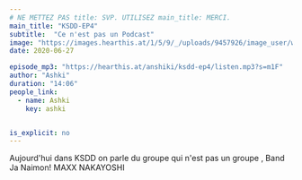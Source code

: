 ```yaml
---
# NE METTEZ PAS title: SVP. UTILISEZ main_title: MERCI.
main_title: "KSDD-EP4"
subtitle:  "Ce n'est pas un Podcast"
image: "https://images.hearthis.at/1/5/9/_/uploads/9457926/image_user/w1400_h1400_q70_----1590757533490.jpg"
date: 2020-06-27

episode_mp3: "https://hearthis.at/anshiki/ksdd-ep4/listen.mp3?s=m1F"
author: "Ashki"
duration: "14:06"
people_link: 
  - name: Ashki
    key: ashki


is_explicit: no
---
```


<PodcastHeader/>

<!-- ECRIRE LA DESCRIPTION DE L'EPISODE SOUS CETTE LIGNE -->
Aujourd'hui dans KSDD on parle du groupe qui n'est pas un groupe , Band Ja Naimon! MAXX NAKAYOSHI

